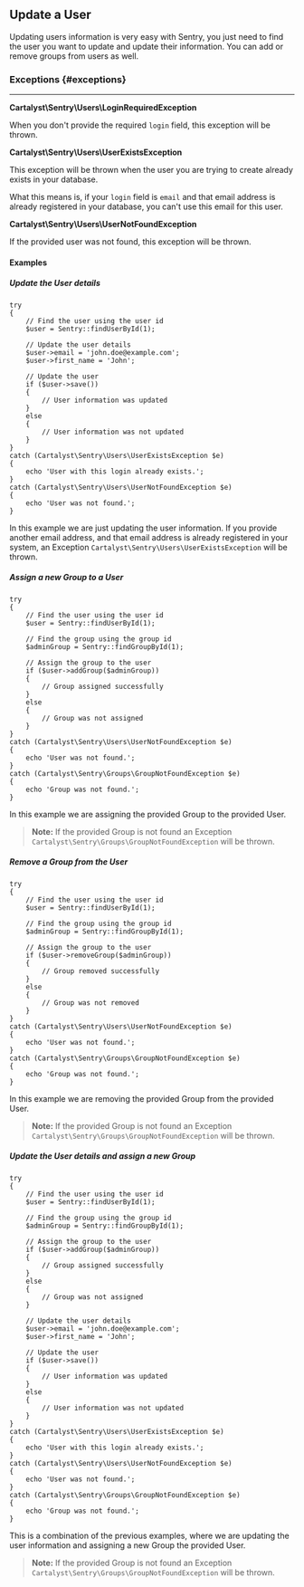 ## Update a User

Updating users information is very easy with Sentry, you just need to find the
user you want to update and update their information. You can add or remove
groups from users as well.

### Exceptions {#exceptions}

---

**Cartalyst\Sentry\Users\LoginRequiredException**

When you don't provide the required `login` field, this exception will be thrown.

**Cartalyst\Sentry\Users\UserExistsException**

This exception will be thrown when the user you are trying to create already
exists in your database.

What this means is, if your `login` field is `email` and that email address is
already registered in your database, you can't use this email for this user.

**Cartalyst\Sentry\Users\UserNotFoundException**

If the provided user was not found, this exception will be thrown.

#### Examples

##### Update the User details

	try
	{
		// Find the user using the user id
		$user = Sentry::findUserById(1);

		// Update the user details
		$user->email = 'john.doe@example.com';
		$user->first_name = 'John';

		// Update the user
		if ($user->save())
		{
			// User information was updated
		}
		else
		{
			// User information was not updated
		}
	}
	catch (Cartalyst\Sentry\Users\UserExistsException $e)
	{
		echo 'User with this login already exists.';
	}
	catch (Cartalyst\Sentry\Users\UserNotFoundException $e)
	{
		echo 'User was not found.';
	}

In this example we are just updating the user information. If you provide another
email address, and that email address is already registered in your system, an
Exception `Cartalyst\Sentry\Users\UserExistsException` will be thrown.

##### Assign a new Group to a User

	try
	{
		// Find the user using the user id
		$user = Sentry::findUserById(1);

		// Find the group using the group id
		$adminGroup = Sentry::findGroupById(1);

		// Assign the group to the user
		if ($user->addGroup($adminGroup))
		{
			// Group assigned successfully
		}
		else
		{
			// Group was not assigned
		}
	}
	catch (Cartalyst\Sentry\Users\UserNotFoundException $e)
	{
		echo 'User was not found.';
	}
	catch (Cartalyst\Sentry\Groups\GroupNotFoundException $e)
	{
		echo 'Group was not found.';
	}

In this example we are assigning the provided Group to the provided User.

> **Note:** If the provided Group is not found an Exception `Cartalyst\Sentry\Groups\GroupNotFoundException`
will be thrown.

##### Remove a Group from the User

	try
	{
		// Find the user using the user id
		$user = Sentry::findUserById(1);

		// Find the group using the group id
		$adminGroup = Sentry::findGroupById(1);

		// Assign the group to the user
		if ($user->removeGroup($adminGroup))
		{
			// Group removed successfully
		}
		else
		{
			// Group was not removed
		}
	}
	catch (Cartalyst\Sentry\Users\UserNotFoundException $e)
	{
		echo 'User was not found.';
	}
	catch (Cartalyst\Sentry\Groups\GroupNotFoundException $e)
	{
		echo 'Group was not found.';
	}

In this example we are removing the provided Group from the provided User.

> **Note:** If the provided Group is not found an Exception `Cartalyst\Sentry\Groups\GroupNotFoundException`
will be thrown.

##### Update the User details and assign a new Group

	try
	{
		// Find the user using the user id
		$user = Sentry::findUserById(1);

		// Find the group using the group id
		$adminGroup = Sentry::findGroupById(1);

		// Assign the group to the user
		if ($user->addGroup($adminGroup))
		{
			// Group assigned successfully
		}
		else
		{
			// Group was not assigned
		}

		// Update the user details
		$user->email = 'john.doe@example.com';
		$user->first_name = 'John';

		// Update the user
		if ($user->save())
		{
			// User information was updated
		}
		else
		{
			// User information was not updated
		}
	}
	catch (Cartalyst\Sentry\Users\UserExistsException $e)
	{
		echo 'User with this login already exists.';
	}
	catch (Cartalyst\Sentry\Users\UserNotFoundException $e)
	{
		echo 'User was not found.';
	}
	catch (Cartalyst\Sentry\Groups\GroupNotFoundException $e)
	{
		echo 'Group was not found.';
	}

This is a combination of the previous examples, where we are updating the user
information and assigning a new Group the provided User.

> **Note:** If the provided Group is not found an Exception `Cartalyst\Sentry\Groups\GroupNotFoundException`
will be thrown.
